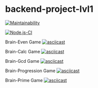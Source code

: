 # backend-project-lvl1
[![Maintainability](https://api.codeclimate.com/v1/badges/a99a88d28ad37a79dbf6/maintainability)](https://codeclimate.com/github/codeclimate/codeclimate/maintainability)

[![Node.js-CI](https://github.com/CENTneRMOB/backend-project-lvl1/workflows/Node.js-CI/badge.svg)](https://github.com/CENTneRMOB/backend-project-lvl1/actions)

Brain-Even Game
[![asciicast](https://asciinema.org/a/VQVktL6I3wYSumpnMBGPXYvsw.svg)](https://asciinema.org/a/VQVktL6I3wYSumpnMBGPXYvsw)

Brain-Calc Game
[![asciicast](https://asciinema.org/a/A2X7aqQ9m8s47iS0N4aVzGtpF.svg)](https://asciinema.org/a/A2X7aqQ9m8s47iS0N4aVzGtpF)

Brain-Gcd Game
[![asciicast](https://asciinema.org/a/DiW0jaLpBZxOdQ4YqhH2k4JJW.svg)](https://asciinema.org/a/DiW0jaLpBZxOdQ4YqhH2k4JJW)

Brain-Progression Game
[![asciicast](https://asciinema.org/a/4Il1Ce356QPfc2k8JD21AzGpH.svg)](https://asciinema.org/a/4Il1Ce356QPfc2k8JD21AzGpH)

Brain-Prime Game
[![asciicast](https://asciinema.org/a/Leu50ML4qg9KCT3riglmLCWR2.svg)](https://asciinema.org/a/Leu50ML4qg9KCT3riglmLCWR2)
